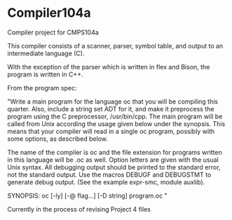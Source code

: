 Compiler104a
============
Compiler project for CMPS104a

This compiler consists of a scanner, parser, symbol table, and output to an intermediate language (C).

With the exception of the parser which is written in flex and Bison, the program is written in C++.

From the program spec:

"Write a main program for the language oc that you will be compiling
this quarter.  Also, include a string set ADT for it, and make it
preprocess the program using the C preprocessor, /usr/bin/cpp.  The
main program will be called from Unix according the usage given below
under the synopsis.  This means that your compiler will read in a
single oc program, possibly with some options, as described below.

The name of the compiler is oc and the file extension for programs
written in this language will be .oc as well.  Option letters are
given with the usual Unix syntax.  All debugging output should be
printed to the standard error, not the standard output.  Use the
macros DEBUGF and DEBUGSTMT to generate debug output.  (See the
example expr-smc, module auxlib).

SYNOPSIS:
     oc [-ly] [-@ flag...]  [-D string] program.oc "

Currently in the process of revising Project 4 files

